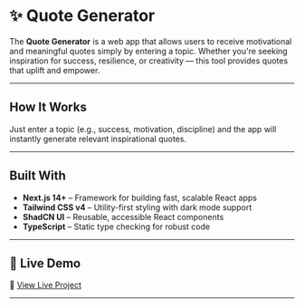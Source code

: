 # ✨ Quote Generator

The **Quote Generator** is a web app that allows users to receive motivational and meaningful quotes simply by entering a topic. Whether you're seeking inspiration for success, resilience, or creativity — this tool provides quotes that uplift and empower.

---

## How It Works

Just enter a topic (e.g., success, motivation, discipline) and the app will instantly generate relevant inspirational quotes. 

---

## Built With

- **Next.js 14+** – Framework for building fast, scalable React apps
- **Tailwind CSS v4** – Utility-first styling with dark mode support
- **ShadCN UI** – Reusable, accessible React components
- **TypeScript** – Static type checking for robust code

---

## 🚀 Live Demo

🔗 [View Live Project](https://nexium-waleeja-ali-assignment1.vercel.app/)  

---
